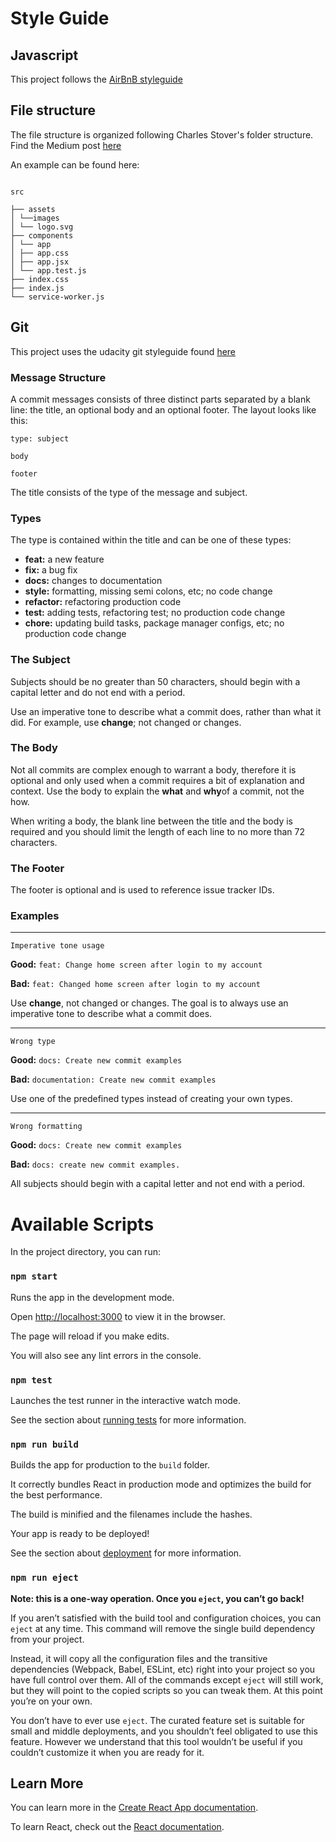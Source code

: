 # Style Guide

## Javascript

This project follows the [AirBnB styleguide](https://github.com/airbnb/javascript)

## File structure

The file structure is organized following Charles Stover's folder structure. Find the Medium post [here](https://medium.com/@Charles_Stover/optimal-file-structure-for-react-applications-f3e35ad0a145)

An example can be found here:

```

src

├── assets
│ └──images
│ └── logo.svg
├── components
│ └── app
│ ├── app.css
│ ├── app.jsx
│ └── app.test.js
├── index.css
├── index.js
└── service-worker.js

```

## Git

This project uses the udacity git styleguide found [here](https://udacity.github.io/git-styleguide/)

### Message Structure

A commit messages consists of three distinct parts separated by a blank line: the title, an optional body and an optional footer. The layout looks like this:

```
type: subject

body

footer
```

The title consists of the type of the message and subject.

### Types

The type is contained within the title and can be one of these types:

- **feat:** a new feature
- **fix:** a bug fix
- **docs:** changes to documentation
- **style:** formatting, missing semi colons, etc; no code change
- **refactor:** refactoring production code
- **test:** adding tests, refactoring test; no production code change
- **chore:** updating build tasks, package manager configs, etc; no production code change

### The Subject

Subjects should be no greater than 50 characters, should begin with a capital letter and do not end with a period.

Use an imperative tone to describe what a commit does, rather than what it did. For example, use **change**; not changed or changes.

### The Body

Not all commits are complex enough to warrant a body, therefore it is optional and only used when a commit requires a bit of explanation and context. Use the body to explain the **what** and **why**of a commit, not the how.

When writing a body, the blank line between the title and the body is required and you should limit the length of each line to no more than 72 characters.

### The Footer

The footer is optional and is used to reference issue tracker IDs.

### Examples

---

`Imperative tone usage`

**Good:**
`feat: Change home screen after login to my account`

**Bad:**
`feat: Changed home screen after login to my account`

Use **change**, not changed or changes. The goal is to always use an imperative tone to describe what a commit does.

---

`Wrong type`

**Good:**
`docs: Create new commit examples`

**Bad:**
`documentation: Create new commit examples`

Use one of the predefined types instead of creating your own types.

---

`Wrong formatting`

**Good:**
`docs: Create new commit examples`

**Bad:**
`docs: create new commit examples.`

All subjects should begin with a capital letter and not end with a period.

# Available Scripts

In the project directory, you can run:

### `npm start`

Runs the app in the development mode.<br>

Open [http://localhost:3000](http://localhost:3000) to view it in the browser.

The page will reload if you make edits.<br>

You will also see any lint errors in the console.

### `npm test`

Launches the test runner in the interactive watch mode.<br>

See the section about [running tests](https://facebook.github.io/create-react-app/docs/running-tests) for more information.

### `npm run build`

Builds the app for production to the `build` folder.<br>

It correctly bundles React in production mode and optimizes the build for the best performance.

The build is minified and the filenames include the hashes.<br>

Your app is ready to be deployed!

See the section about [deployment](https://facebook.github.io/create-react-app/docs/deployment) for more information.

### `npm run eject`

**Note: this is a one-way operation. Once you `eject`, you can’t go back!**

If you aren’t satisfied with the build tool and configuration choices, you can `eject` at any time. This command will remove the single build dependency from your project.

Instead, it will copy all the configuration files and the transitive dependencies (Webpack, Babel, ESLint, etc) right into your project so you have full control over them. All of the commands except `eject` will still work, but they will point to the copied scripts so you can tweak them. At this point you’re on your own.

You don’t have to ever use `eject`. The curated feature set is suitable for small and middle deployments, and you shouldn’t feel obligated to use this feature. However we understand that this tool wouldn’t be useful if you couldn’t customize it when you are ready for it.

## Learn More

You can learn more in the [Create React App documentation](https://facebook.github.io/create-react-app/docs/getting-started).

To learn React, check out the [React documentation](https://reactjs.org/).
